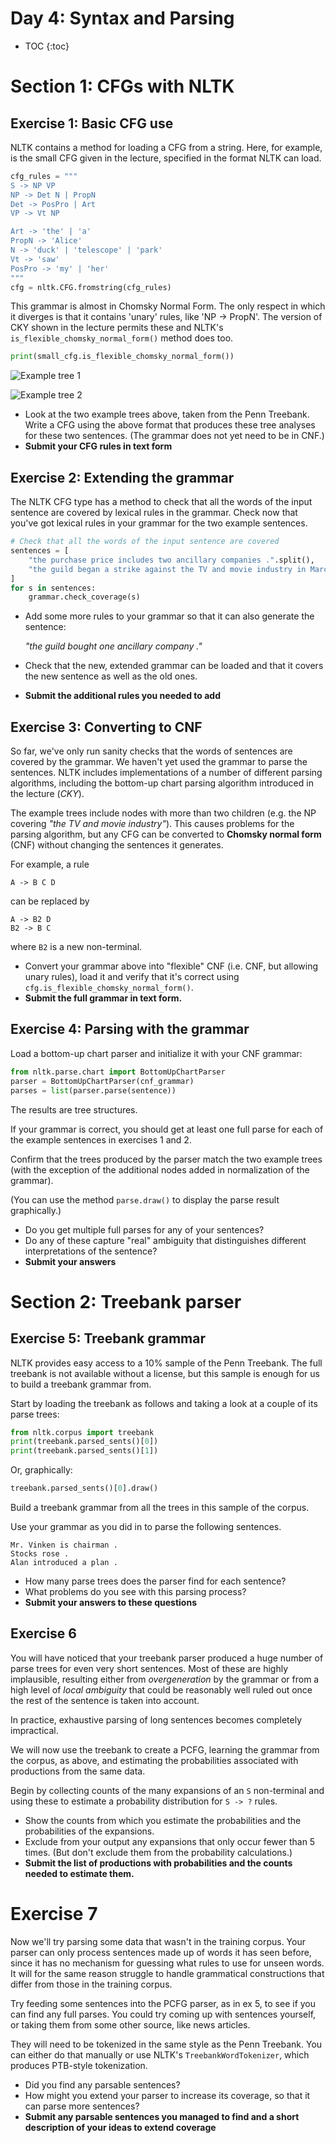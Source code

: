 Day 4: Syntax and Parsing
=========================

* TOC {:toc}

# Section 1: CFGs with NLTK

## Exercise 1: Basic CFG use

NLTK contains a method for loading a CFG from a string.
Here, for example, is the small CFG given in the lecture,
specified in the format NLTK can load.

````python
cfg_rules = """
S -> NP VP
NP -> Det N | PropN
Det -> PosPro | Art
VP -> Vt NP

Art -> 'the' | 'a'
PropN -> 'Alice'
N -> 'duck' | 'telescope' | 'park'
Vt -> 'saw'
PosPro -> 'my' | 'her'
"""
cfg = nltk.CFG.fromstring(cfg_rules)
````

This grammar is almost in Chomsky Normal Form.
The only respect in which it diverges is that it
contains 'unary' rules, like 'NP -> PropN'.
The version of CKY shown in the lecture permits
these and NLTK's `is_flexible_chomsky_normal_form()`
method does too.

````python
print(small_cfg.is_flexible_chomsky_normal_form())
````

![Example tree 1](example_tree1.png "Example tree 1")

![Example tree 2](example_tree1.png "Example tree 2")

 * Look at the two example trees above, taken from the Penn Treebank.
   Write a CFG using the above format that produces
   these tree analyses for these two sentences.
   (The grammar does not yet need to be in CNF.)
 * **Submit your CFG rules in text form**



## Exercise 2: Extending the grammar

The NLTK CFG type has a method to check that
all the words of the input sentence are covered
by lexical rules in the grammar. Check now that
you've got lexical rules in your grammar for the
two example sentences.

````python
# Check that all the words of the input sentence are covered
sentences = [
    "the purchase price includes two ancillary companies .".split(),
    "the guild began a strike against the TV and movie industry in March 1988 .".split(),
]
for s in sentences:
    grammar.check_coverage(s)
````


 * Add some more rules to your grammar so that it can
   also generate the sentence:

   *"the guild bought one ancillary company ."*
 * Check that the new, extended grammar can be loaded
   and that it covers the new sentence as well as the old
   ones.
 * **Submit the additional rules you needed to add**


## Exercise 3: Converting to CNF

So far, we've only run sanity checks that the words
of sentences are covered by the grammar. We haven't
yet used the grammar to parse the sentences.
NLTK includes implementations of a number of different
parsing algorithms, including the bottom-up chart parsing
algorithm introduced in the lecture (*CKY*).

The example trees include nodes with more than two
children (e.g. the NP covering *"the TV and movie
industry"*). This causes problems for the parsing
algorithm, but any CFG can be converted to
**Chomsky normal form** (CNF) without
changing the sentences it generates.

For example, a rule
````
A -> B C D
````
can be replaced by
````
A -> B2 D
B2 -> B C
````
where `B2` is a new non-terminal.

 * Convert your grammar above into "flexible" CNF
   (i.e. CNF, but allowing unary rules), load it and
   verify that it's correct using
   `cfg.is_flexible_chomsky_normal_form()`.
 * **Submit the full grammar in text form.**



## Exercise 4: Parsing with the grammar

Load a bottom-up chart parser and initialize it with
your CNF grammar:

````python
from nltk.parse.chart import BottomUpChartParser
parser = BottomUpChartParser(cnf_grammar)
parses = list(parser.parse(sentence))
````

The results are tree structures.

If your grammar is correct, you should get at least
one full parse for each of the example sentences in
exercises 1 and 2.

Confirm that the trees produced by the parser match
the two example trees (with the exception of the
additional nodes added in normalization of the grammar).

(You can use the method `parse.draw()` to display the
parse result graphically.)

 * Do you get multiple full parses for any of your
   sentences?
 * Do any of these capture "real" ambiguity
   that distinguishes different interpretations of the
   sentence?
 * **Submit your answers**






# Section 2: Treebank parser


## Exercise 5: Treebank grammar

NLTK provides easy access to a 10% sample of the Penn
Treebank. The full treebank is not available without a
license, but this sample is enough for us to build a
treebank grammar from.

Start by loading the treebank as follows and taking a
look at a couple of its parse trees:

````python
from nltk.corpus import treebank
print(treebank.parsed_sents()[0])
print(treebank.parsed_sents()[1])
````

Or, graphically:

````python
treebank.parsed_sents()[0].draw()
````

Build a treebank grammar from all the trees in this sample
of the corpus.

Use your grammar as you did in  to parse the following
sentences.

````
Mr. Vinken is chairman .
Stocks rose .
Alan introduced a plan .
````

 * How many parse trees does the parser find
   for each sentence?
 * What problems do you see with this parsing
   process?
 * **Submit your answers to these questions**



## Exercise 6

You will have noticed that your treebank parser produced
a huge number of parse trees for even very short sentences.
Most of these are highly implausible, resulting either from
*overgeneration* by the grammar or from a high level of *local
ambiguity* that could be reasonably well ruled out once the
rest of the sentence is taken into account.

In practice, exhaustive parsing of long sentences becomes
completely impractical.

We will now use the treebank to create a PCFG, learning
the grammar from the corpus, as above, and estimating the
probabilities associated with productions from the same data.

Begin by collecting counts of the many expansions of an `S`
non-terminal and using these to estimate a probability
distribution for `S -> ?` rules.

 * Show the counts from which you estimate the probabilities
   and the probabilities of the expansions.
 * Exclude from
   your output any expansions that only occur fewer than 5
   times. (But don't exclude them from the probability
   calculations.)
 * **Submit the list of productions with probabilities
   and the counts needed to estimate them.**



# Exercise 7

Now we'll try parsing some data that wasn't in the training
corpus. Your parser can only process sentences made up of
words it has seen before, since it has no mechanism for
guessing what rules to use for unseen words. It will for
the same reason struggle to handle grammatical constructions
that differ from those in the training corpus.

Try feeding some sentences into the PCFG parser, as in ex 5,
to see if you can find any full parses.
You could try coming up with sentences yourself, or taking
them from some other source, like news articles.

They will need to be tokenized
in the same style as the Penn Treebank. You can either do that
manually or use NLTK's `TreebankWordTokenizer`, which
produces PTB-style tokenization.

 * Did you find any parsable sentences?
 * How might you extend your parser to increase its coverage, so
   that it can parse more sentences?
 * **Submit any parsable sentences you managed to find
   and a short description of your ideas to extend coverage**
